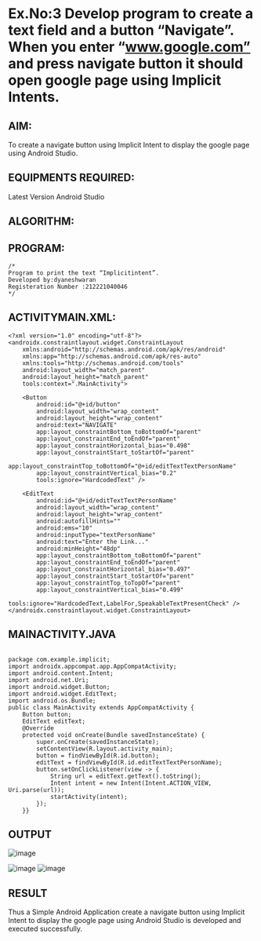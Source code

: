 # Ex.No:3 Develop program to create a text field and a button “Navigate”. When you enter “www.google.com” and press navigate button it should open google page using Implicit Intents.


## AIM:

To create a navigate button using Implicit Intent to display the google page using Android Studio.

## EQUIPMENTS REQUIRED:

Latest Version Android Studio

## ALGORITHM:



## PROGRAM:
```
/*
Program to print the text “Implicitintent”.
Developed by:dyaneshwaran
Registeration Number :212221040046
*/
```
## ACTIVITYMAIN.XML:
```
<?xml version="1.0" encoding="utf-8"?>
<androidx.constraintlayout.widget.ConstraintLayout
    xmlns:android="http://schemas.android.com/apk/res/android"
    xmlns:app="http://schemas.android.com/apk/res-auto"
    xmlns:tools="http://schemas.android.com/tools"
    android:layout_width="match_parent"
    android:layout_height="match_parent"
    tools:context=".MainActivity">

    <Button
        android:id="@+id/button"
        android:layout_width="wrap_content"
        android:layout_height="wrap_content"
        android:text="NAVIGATE"
        app:layout_constraintBottom_toBottomOf="parent"
        app:layout_constraintEnd_toEndOf="parent"
        app:layout_constraintHorizontal_bias="0.498"
        app:layout_constraintStart_toStartOf="parent"
        app:layout_constraintTop_toBottomOf="@+id/editTextTextPersonName"
        app:layout_constraintVertical_bias="0.2"
        tools:ignore="HardcodedText" />

    <EditText
        android:id="@+id/editTextTextPersonName"
        android:layout_width="wrap_content"
        android:layout_height="wrap_content"
        android:autofillHints=""
        android:ems="10"
        android:inputType="textPersonName"
        android:text="Enter the Link..."
        android:minHeight="48dp"
        app:layout_constraintBottom_toBottomOf="parent"
        app:layout_constraintEnd_toEndOf="parent"
        app:layout_constraintHorizontal_bias="0.497"
        app:layout_constraintStart_toStartOf="parent"
        app:layout_constraintTop_toTopOf="parent"
        app:layout_constraintVertical_bias="0.499"
        tools:ignore="HardcodedText,LabelFor,SpeakableTextPresentCheck" />
</androidx.constraintlayout.widget.ConstraintLayout>
```

## MAINACTIVITY.JAVA
```

package com.example.implicit;
import androidx.appcompat.app.AppCompatActivity;
import android.content.Intent;
import android.net.Uri;
import android.widget.Button;
import android.widget.EditText;
import android.os.Bundle;
public class MainActivity extends AppCompatActivity {
    Button button;
    EditText editText;
    @Override
    protected void onCreate(Bundle savedInstanceState) {
        super.onCreate(savedInstanceState);
        setContentView(R.layout.activity_main);
        button = findViewById(R.id.button);
        editText = findViewById(R.id.editTextTextPersonName);
        button.setOnClickListener(view -> {
            String url = editText.getText().toString();
            Intent intent = new Intent(Intent.ACTION_VIEW, Uri.parse(url));
            startActivity(intent);
        });
    }}
```


## OUTPUT
![image](https://github.com/dyanesh-100/Mobile-Application-Development/assets/114641798/44c732d5-0ad0-47d3-8b52-78251529e8fd)

![image](https://github.com/dyanesh-100/Mobile-Application-Development/assets/114641798/298d52e7-a6ba-48f4-a1f2-2f8a3bc5b99e)
![image](https://github.com/dyanesh-100/Mobile-Application-Development/assets/114641798/1b238db7-ceff-4309-bce0-49a96a0f9bd2)



## RESULT
Thus a Simple Android Application create a navigate button using Implicit Intent to display the google page using Android Studio is developed and executed successfully.


